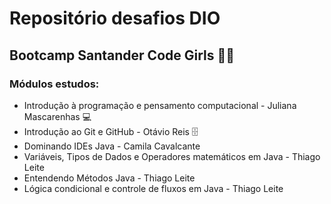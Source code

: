 # Repositório desafios DIO

## Bootcamp Santander Code Girls :woman_technologist:

### Módulos estudos:
 - Introdução à programação e pensamento computacional - Juliana Mascarenhas :computer:
 - Introdução ao Git e GitHub - Otávio Reis :file_cabinet:
 - Dominando IDEs Java - Camila Cavalcante
 - Variáveis, Tipos de Dados e Operadores matemáticos em Java - Thiago Leite
 - Entendendo Métodos Java - Thiago Leite
 - Lógica condicional e controle de fluxos em Java - Thiago Leite



